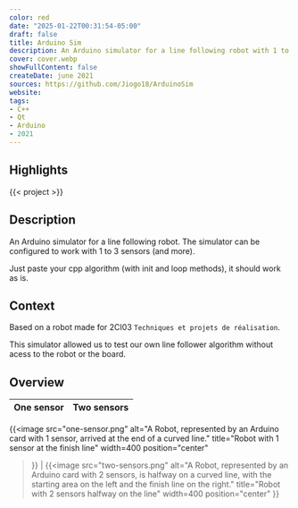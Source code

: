 ```yaml
---
color: red
date: "2025-01-22T00:31:54-05:00"
draft: false
title: Arduino Sim
description: An Arduino simulator for a line following robot with 1 to 3 sensors.
cover: cover.webp
showFullContent: false
createDate: june 2021
sources: https://github.com/Jiogo18/ArduinoSim
website:
tags:
- C++
- Qt
- Arduino
- 2021
---
```


## Highlights

{{< project >}}

## Description

An Arduino simulator for a line following robot.
The simulator can be configured to work with 1 to 3 sensors (and more).

Just paste your cpp algorithm (with init and loop methods), it should work as is.

## Context

Based on a robot made for 2CI03 `Techniques et projets de réalisation`.

This simulator allowed us to test our own line follower algorithm without acess to the robot or the board.

## Overview

| One sensor | Two sensors |
| :--------: | :---------: |
{{<image
	src="one-sensor.png"
	alt="A Robot, represented by an Arduino card with 1 sensor, arrived at the end of a curved line."
	title="Robot with 1 sensor at the finish line"
	width=400
	position="center"
>}} | {{<image
	src="two-sensors.png"
	alt="A Robot, represented by an Arduino card with 2 sensors, is halfway on a curved line, with the starting area on the left and the finish line on the right."
	title="Robot with 2 sensors halfway on the line"
	width=400
	position="center"
>}}
